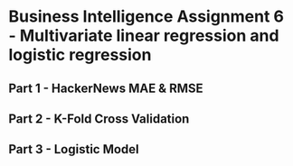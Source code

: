 # Business Intelligence Assignment 6 - Multivariate linear regression and logistic regression  

## Part 1   - HackerNews MAE & RMSE

## Part 2 - K-Fold Cross Validation

## Part 3 - Logistic Model
